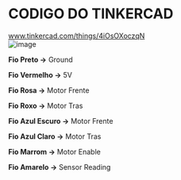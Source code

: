# CODIGO DO TINKERCAD
www.tinkercad.com/things/4iOsOXoczqN  
![image](https://user-images.githubusercontent.com/125526050/236594033-022637df-5aa2-4c45-81db-e824565e7f43.png)




**Fio Preto ->**  Ground

**Fio Vermelho ->** 5V

**Fio Rosa ->** Motor Frente

**Fio Roxo ->** Motor Tras

**Fio Azul Escuro ->** Motor Frente

**Fio Azul Claro ->** Motor Tras

**Fio Marrom ->** Motor Enable

**Fio Amarelo ->** Sensor Reading
